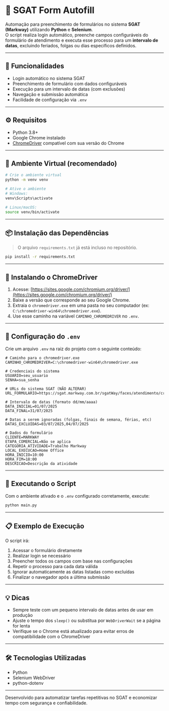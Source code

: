 # 🧾 SGAT Form Autofill

Automação para preenchimento de formulários no sistema **SGAT (Markway)** utilizando **Python** e **Selenium**.  
O script realiza login automático, preenche campos configuráveis do formulário de atendimento e executa esse processo para um **intervalo de datas**, excluindo feriados, folgas ou dias específicos definidos.

---

## 📌 Funcionalidades

- Login automático no sistema SGAT
- Preenchimento de formulário com dados configuráveis
- Execução para um intervalo de datas (com exclusões)
- Navegação e submissão automática
- Facilidade de configuração via `.env`

---

## ⚙️ Requisitos

- Python 3.8+
- Google Chrome instalado
- [ChromeDriver](https://sites.google.com/chromium.org/driver/) compatível com sua versão do Chrome

---

## 🧪 Ambiente Virtual (recomendado)

```bash
# Crie o ambiente virtual
python -m venv venv

# Ative o ambiente
# Windows:
venv\Scripts\activate

# Linux/macOS:
source venv/bin/activate
```

---

## 📦 Instalação das Dependências

> O arquivo `requirements.txt` já está incluso no repositório.

```bash
pip install -r requirements.txt
```

---

## 🧰 Instalando o ChromeDriver

1. Acesse: [https://sites.google.com/chromium.org/driver/](https://sites.google.com/chromium.org/driver/)
2. Baixe a versão que corresponde ao seu Google Chrome.
3. Extraia o `chromedriver.exe` em uma pasta no seu computador (ex: `C:\chromedriver-win64\chromedriver.exe`).
4. Use esse caminho na variável `CAMINHO_CHROMEDRIVER` no `.env`.

---

## 🔧 Configuração do `.env`

Crie um arquivo `.env` na raiz do projeto com o seguinte conteúdo:

```env
# Caminho para o chromedriver.exe
CAMINHO_CHROMEDRIVER=C:\chromedriver-win64\chromedriver.exe

# Credenciais do sistema
USUARIO=seu_usuario
SENHA=sua_senha

# URLs do sistema SGAT (NÃO ALTERAR)
URL_FORMULARIO=https://sgat.markway.com.br/sgatWay/faces/atendimento/create.xhtml

# Intervalo de datas (formato dd/mm/aaaa)
DATA_INICIAL=01/07/2025
DATA_FINAL=31/07/2025

# Datas a serem ignoradas (folgas, finais de semana, férias, etc)
DATAS_EXCLUIDAS=03/07/2025,04/07/2025

# Dados do formulário
CLIENTE=MARKWAY
ETAPA_COMERCIAL=Não se aplica
CATEGORIA_ATIVIDADE=Trabalho Markway
LOCAL_EXECUCAO=Home Office
HORA_INICIO=10:00
HORA_FIM=18:00
DESCRICAO=Descrição da atividade
```

---

## 🚀 Executando o Script

Com o ambiente ativado e o `.env` configurado corretamente, execute:

```bash
python main.py
```

---

## 📋 Exemplo de Execução

O script irá:

1. Acessar o formulário diretamente
2. Realizar login se necessário
3. Preencher todos os campos com base nas configurações
4. Repetir o processo para cada data válida
5. Ignorar automaticamente as datas listadas como excluídas
6. Finalizar o navegador após a última submissão

---

## 💡 Dicas

- Sempre teste com um pequeno intervalo de datas antes de usar em produção
- Ajuste o tempo dos `sleep()` ou substitua por `WebDriverWait` se a página for lenta
- Verifique se o Chrome está atualizado para evitar erros de compatibilidade com o ChromeDriver

---

## 🛠 Tecnologias Utilizadas

- Python
- Selenium WebDriver
- python-dotenv

---

Desenvolvido para automatizar tarefas repetitivas no SGAT e economizar tempo com segurança e confiabilidade.